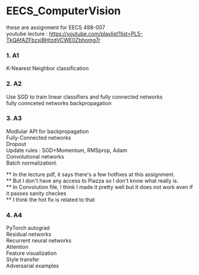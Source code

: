 # EECS_ComputerVision

these are assignment for EECS 498-007\
youtube lecture : https://youtube.com/playlist?list=PL5-TkQAfAZFbzxjBHtzdVCWE0Zbhomg7r

### 1. A1
K-Nearest Neighbor classification

### 2. A2
Use SGD to train linear classifiers and fully connected networks\
fully connceted networks backpropagation

### 3. A3
Modlular API for backpropagation\
Fully-Connected networks\
Dropout\
Update rules : SGD+Momentum, RMSprop, Adam\
Convolutional networks\
Batch normalization\

** In the lecture pdf, it says there's a few hotfixes at this assignment. \
** But I don't have any access to Piazza so I don't know what really is.\
** In Convolution file, I think I made it pretty well but it does not work even if it passes sanity checkes\
** I think the hot fix is related to that

### 4. A4
PyTorch autograd\
Residual networks\
Recurrent neural networks\
Attention\
Feature visualization\
Style transfer\
Adversarial examples
